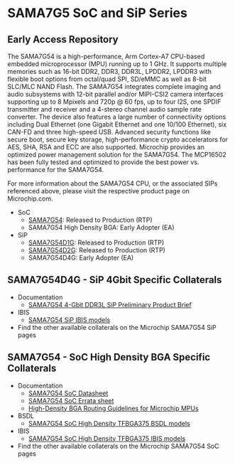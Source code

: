 # SAMA7G5 SoC and SiP Series
## Early Access Repository
The SAMA7G54 is a high-performance, Arm Cortex-A7 CPU-based embedded microprocessor (MPU) running up to 1 GHz. It supports multiple memories such as 16-bit DDR2, DDR3, DDR3L, LPDDR2, LPDDR3 with flexible boot options from octal/quad SPI, SD/eMMC as well as 8-bit SLC/MLC NAND Flash. 
The SAMA7G54 integrates complete imaging and audio subsystems with 12-bit parallel and/or MIPI-CSI2 camera interfaces supporting up to 8 Mpixels and 720p @ 60 fps, up to four I2S, one SPDIF transmitter and receiver and a 4-stereo channel audio sample rate converter.
The device also features a large number of connectivity options including Dual Ethernet (one Gigabit Ethernet and one 10/100 Ethernet), six CAN-FD and three high-speed USB. Advanced security functions like secure boot, secure key storage, high-performance crypto accelerators for AES, SHA, RSA and ECC are also supported.
Microchip provides an optimized power management solution for the SAMA7G54. The MCP16502 has been fully tested and optimized to provide the best power vs. performance for the SAMA7G54.

For more information about the SAMA7G54 CPU, or the associated SIPs referenced above, please visit the respective product page on Microchip.com.
* SoC
  * [SAMA7G54](https://www.microchip.com/en-us/product/SAMA7G54): Released to Production (RTP)
  * SAMA7G54 High Density BGA: Early Adopter (EA)
* SiP
  * [SAMA7G54D1G](https://www.microchip.com/en-us/product/SAMA7G54D1G): Released to Production (RTP)
  * [SAMA7G54D2G](https://www.microchip.com/en-us/product/SAMA7G54D2G): Released to Production (RTP)
  * SAMA7G54D4G: Early Adopter (EA)
  
## SAMA7G54D4G - SiP 4Gbit Specific Collaterals
* Documentation
  * [SAMA7G54 4-Gbit DDR3L SiP Preliminary Product Brief](4Gb/)
* IBIS
  * [SAMA7G54 SiP IBIS models](4Gb/)
* Find the other available collaterals on the Microchip SAMA7G54 SiP pages

## SAMA7G54 - SoC High Density BGA Specific Collaterals
* Documentation
  * [SAMA7G54 SoC Datasheet](HighDensityBGA/)
  * [SAMA7G54 SoC Errata sheet](HighDensityBGA/)
  * [High-Density BGA Routing Guidelines for Microchip MPUs](https://www.microchip.com/en-us/application-notes/an5871)
* BSDL
  * [SAMA7G54 SoC High Density TFBGA375 BSDL models](HighDensityBGA/)
* IBIS
  * [SAMA7G54 SoC High Density TFBGA375 IBIS models](HighDensityBGA/)
* Find the other available collaterals on the Microchip SAMA7G54 SoC pages
